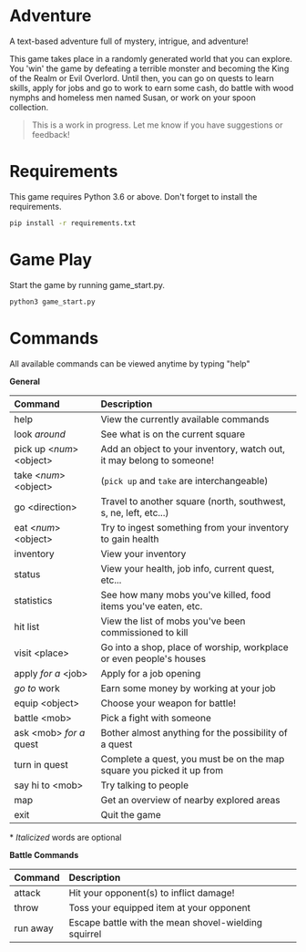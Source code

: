 Adventure
=========

A text-based adventure full of mystery, intrigue, and adventure!

This game takes place in a randomly generated world that you can explore. You 'win' the game by defeating a terrible monster and 
becoming the King of the Realm or Evil Overlord. Until then, you can go on quests to learn skills, apply for jobs and go to work to earn 
some cash, do battle with wood nymphs and homeless men named Susan, or work on your spoon collection. 

> This is a work in progress. Let me know if you have suggestions or feedback!

Requirements
============

This game requires Python 3.6 or above. Don't forget to install the requirements.

```bash
pip install -r requirements.txt
```


Game Play
=========
Start the game by running game_start.py.

```bash
python3 game_start.py
```

Commands
========

All available commands can be viewed anytime by typing "help"

**General** 

| Command                      | Description |
| :--------------------------- | :---------- |
| help                         | View the currently available commands |
| look *around*                | See what is on the current square |
| pick up \<*num*\> \<object\> | Add an object to your inventory, watch out, it may belong to someone! |
| take \<*num*\> \<object\>    | (`pick up` and `take` are interchangeable) |  
| go \<direction\>             | Travel to another square (north, southwest, s, ne, left, etc...) |
| eat \<*num*\>  \<object\>    | Try to ingest something from your inventory to gain health | 
| inventory                    | View your inventory |
| status                       | View your health, job info, current quest, etc... |
| statistics                   | See how many mobs you've killed, food items you've eaten, etc. |
| hit list                     | View the list of mobs you've been commissioned to kill |
| visit \<place\>              | Go into a shop, place of worship, workplace or even people's houses |
| apply *for a* \<job>         | Apply for a job opening  |
| *go to* work                 | Earn some money by working at your job |
| equip \<object\>             | Choose your weapon for battle! |
| battle \<mob\>               | Pick a fight with someone |
| ask \<mob\> *for a* quest    | Bother almost anything for the possibility of a quest |
| turn in quest                | Complete a quest, you must be on the map square you picked it up from  | 
| say hi to \<mob\>            | Try talking to people |
| map                          | Get an overview of nearby explored areas |
| exit                         | Quit the game |
   
\* *Italicized* words are optional

**Battle Commands** 
   
| Command  | Description |
| :------- | :---------- |
| attack   | Hit your opponent(s) to inflict damage! |
| throw    | Toss your equipped item at your opponent | 
| run away | Escape battle with the mean shovel-wielding squirrel |

